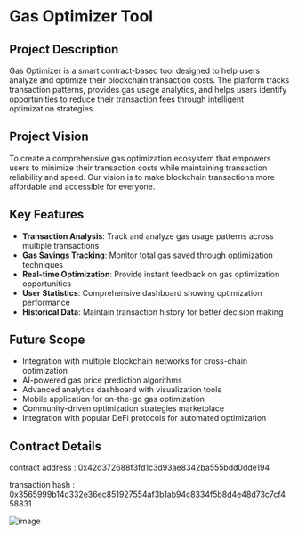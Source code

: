 # Gas Optimizer Tool

## Project Description
Gas Optimizer is a smart contract-based tool designed to help users analyze and optimize their blockchain transaction costs. The platform tracks transaction patterns, provides gas usage analytics, and helps users identify opportunities to reduce their transaction fees through intelligent optimization strategies.

## Project Vision
To create a comprehensive gas optimization ecosystem that empowers users to minimize their transaction costs while maintaining transaction reliability and speed. Our vision is to make blockchain transactions more affordable and accessible for everyone.

## Key Features
- **Transaction Analysis**: Track and analyze gas usage patterns across multiple transactions
- **Gas Savings Tracking**: Monitor total gas saved through optimization techniques
- **Real-time Optimization**: Provide instant feedback on gas optimization opportunities
- **User Statistics**: Comprehensive dashboard showing optimization performance
- **Historical Data**: Maintain transaction history for better decision making

## Future Scope
- Integration with multiple blockchain networks for cross-chain optimization
- AI-powered gas price prediction algorithms
- Advanced analytics dashboard with visualization tools
- Mobile application for on-the-go gas optimization
- Community-driven optimization strategies marketplace
- Integration with popular DeFi protocols for automated optimization

## Contract Details
contract address : 0x42d372688f3fd1c3d93ae8342ba555bdd0dde194


transaction hash : 0x3565999b14c332e36ec851927554af3b1ab94c8334f5b8d4e48d73c7cf458831


![image](https://github.com/user-attachments/assets/48ae110b-f519-4e4d-b0f5-3fec313fd5b2)


